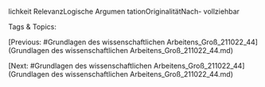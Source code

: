 lichkeit
RelevanzLogische 
Argumen
tationOriginalitätNach-
vollziehbar

   Tags & Topics:
   

[Previous: #Grundlagen des wissenschaftlichen Arbeitens_Groß_211022_44](Grundlagen des wissenschaftlichen Arbeitens_Groß_211022_44.md)

[Next: #Grundlagen des wissenschaftlichen Arbeitens_Groß_211022_44](Grundlagen des wissenschaftlichen Arbeitens_Groß_211022_44.md)